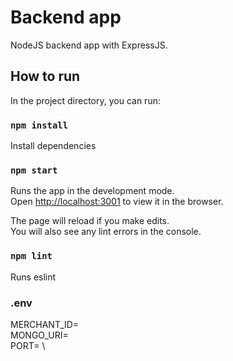 # Backend app 

NodeJS backend app with ExpressJS.

## How to run

In the project directory, you can run:

### `npm install`

Install dependencies

### `npm start`

Runs the app in the development mode.\
Open [http://localhost:3001](http://localhost:3001) to view it in the browser.

The page will reload if you make edits.\
You will also see any lint errors in the console.

### `npm lint`

Runs eslint


### .env

MERCHANT_ID= \
MONGO_URI= \
PORT= \

